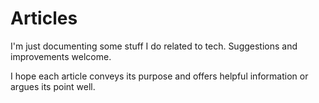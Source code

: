 # Articles

I'm just documenting some stuff I do related to tech. Suggestions and improvements welcome.

I hope each article conveys its purpose and offers helpful information or argues its point well.
